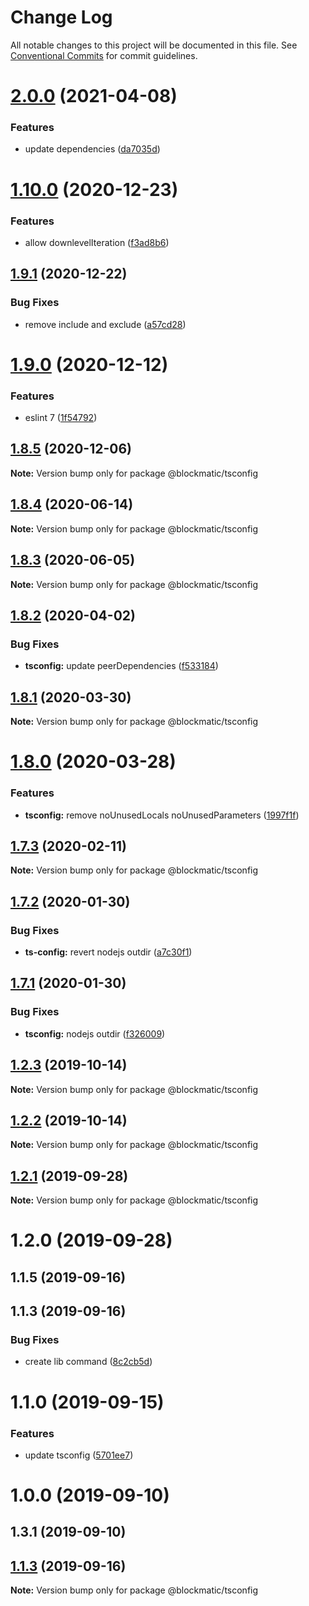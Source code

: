 # Change Log

All notable changes to this project will be documented in this file.
See [Conventional Commits](https://conventionalcommits.org) for commit guidelines.

# [2.0.0](https://github.com/blockmatic/dev-configs/compare/@blockmatic/tsconfig@1.10.0...@blockmatic/tsconfig@2.0.0) (2021-04-08)


### Features

* update dependencies ([da7035d](https://github.com/blockmatic/dev-configs/commit/da7035d3107ede1d7128046ab66a648b636b2c47))





# [1.10.0](https://github.com/blockmatic/dev-configs/compare/@blockmatic/tsconfig@1.9.1...@blockmatic/tsconfig@1.10.0) (2020-12-23)


### Features

* allow downlevelIteration ([f3ad8b6](https://github.com/blockmatic/dev-configs/commit/f3ad8b62c7a97a4da7ffcdd84607d82a5b51567f))





## [1.9.1](https://github.com/blockmatic/dev-configs/compare/@blockmatic/tsconfig@1.9.0...@blockmatic/tsconfig@1.9.1) (2020-12-22)


### Bug Fixes

* remove include and exclude ([a57cd28](https://github.com/blockmatic/dev-configs/commit/a57cd28bbd12dea1c8814a93a9947b2285130651))





# [1.9.0](https://github.com/blockmatic/dev-configs/compare/@blockmatic/tsconfig@1.8.5...@blockmatic/tsconfig@1.9.0) (2020-12-12)


### Features

* eslint 7 ([1f54792](https://github.com/blockmatic/dev-configs/commit/1f5479292c8a62815e0d39cb770342fa85e1fc71))





## [1.8.5](https://github.com/blockmatic/dev-configs/compare/@blockmatic/tsconfig@1.8.4...@blockmatic/tsconfig@1.8.5) (2020-12-06)

**Note:** Version bump only for package @blockmatic/tsconfig





## [1.8.4](https://github.com/blockmatic/dev-configs/compare/@blockmatic/tsconfig@1.8.3...@blockmatic/tsconfig@1.8.4) (2020-06-14)

**Note:** Version bump only for package @blockmatic/tsconfig





## [1.8.3](https://github.com/blockmatic/dev-configs/compare/@blockmatic/tsconfig@1.8.2...@blockmatic/tsconfig@1.8.3) (2020-06-05)

**Note:** Version bump only for package @blockmatic/tsconfig





## [1.8.2](https://github.com/blockmatic/dev-configs/compare/@blockmatic/tsconfig@1.8.1...@blockmatic/tsconfig@1.8.2) (2020-04-02)


### Bug Fixes

* **tsconfig:** update peerDependencies ([f533184](https://github.com/blockmatic/dev-configs/commit/f5331845063e8a1286073f149caa75f72cfb0ef4))





## [1.8.1](https://github.com/blockmatic/dev-configs/compare/@blockmatic/tsconfig@1.8.0...@blockmatic/tsconfig@1.8.1) (2020-03-30)

**Note:** Version bump only for package @blockmatic/tsconfig





# [1.8.0](https://github.com/blockmatic/dev-configs/compare/@blockmatic/tsconfig@1.7.3...@blockmatic/tsconfig@1.8.0) (2020-03-28)


### Features

* **tsconfig:** remove noUnusedLocals noUnusedParameters ([1997f1f](https://github.com/blockmatic/dev-configs/commit/1997f1f17671a44d2f72405f07a8efd4f0dd769d))





## [1.7.3](https://github.com/blockmatic/dev-configs/compare/@blockmatic/tsconfig@1.7.2...@blockmatic/tsconfig@1.7.3) (2020-02-11)

**Note:** Version bump only for package @blockmatic/tsconfig





## [1.7.2](https://github.com/blockmatic/dev-configs/compare/@blockmatic/tsconfig@1.7.1...@blockmatic/tsconfig@1.7.2) (2020-01-30)


### Bug Fixes

* **ts-config:** revert nodejs outdir ([a7c30f1](https://github.com/blockmatic/dev-configs/commit/a7c30f1394a1dffda41e447ddf1265b218f8c973))





## [1.7.1](https://github.com/blockmatic/dev-configs/compare/@blockmatic/tsconfig@1.7.0...@blockmatic/tsconfig@1.7.1) (2020-01-30)


### Bug Fixes

* **tsconfig:** nodejs outdir ([f326009](https://github.com/blockmatic/dev-configs/commit/f3260099ac85c66ae7e683ea6402ae50c35c01ec))





## [1.2.3](https://github.com/blockmatic/dev-configs/compare/@blockmatic/tsconfig@1.2.0...@blockmatic/tsconfig@1.2.3) (2019-10-14)

**Note:** Version bump only for package @blockmatic/tsconfig

## [1.2.2](https://github.com/blockmatic/dev-configs/compare/@blockmatic/tsconfig@1.2.0...@blockmatic/tsconfig@1.2.2) (2019-10-14)

**Note:** Version bump only for package @blockmatic/tsconfig

## [1.2.1](https://github.com/blockmatic/dev-configs/compare/@blockmatic/tsconfig@1.2.0...@blockmatic/tsconfig@1.2.1) (2019-09-28)

**Note:** Version bump only for package @blockmatic/tsconfig

# 1.2.0 (2019-09-28)

## 1.1.5 (2019-09-16)

## 1.1.3 (2019-09-16)

### Bug Fixes

- create lib command ([8c2cb5d](https://github.com/blockmatic/dev-configs/commit/8c2cb5d))

# 1.1.0 (2019-09-15)

### Features

- update tsconfig ([5701ee7](https://github.com/blockmatic/dev-configs/commit/5701ee7))

# 1.0.0 (2019-09-10)

## 1.3.1 (2019-09-10)

## [1.1.3](https://github.com/blockmatic/dev-configs/compare/v1.1.2...v1.1.3) (2019-09-16)

**Note:** Version bump only for package @blockmatic/tsconfig
